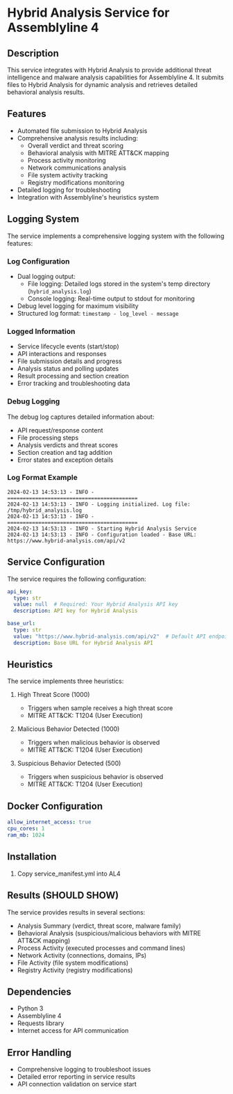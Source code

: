 # Hybrid Analysis Service for Assemblyline 4

## Description
This service integrates with Hybrid Analysis to provide additional threat intelligence and malware analysis capabilities for Assemblyline 4. It submits files to Hybrid Analysis for dynamic analysis and retrieves detailed behavioral analysis results.

## Features
- Automated file submission to Hybrid Analysis
- Comprehensive analysis results including:
  - Overall verdict and threat scoring
  - Behavioral analysis with MITRE ATT&CK mapping
  - Process activity monitoring
  - Network communications analysis
  - File system activity tracking
  - Registry modifications monitoring
- Detailed logging for troubleshooting
- Integration with Assemblyline's heuristics system

## Logging System
The service implements a comprehensive logging system with the following features:

### Log Configuration
- Dual logging output:
  - File logging: Detailed logs stored in the system's temp directory (`hybrid_analysis.log`)
  - Console logging: Real-time output to stdout for monitoring
- Debug level logging for maximum visibility
- Structured log format: `timestamp - log_level - message`

### Logged Information
- Service lifecycle events (start/stop)
- API interactions and responses
- File submission details and progress
- Analysis status and polling updates
- Result processing and section creation
- Error tracking and troubleshooting data

### Debug Logging
The debug log captures detailed information about:
- API request/response content
- File processing steps
- Analysis verdicts and threat scores
- Section creation and tag addition
- Error states and exception details

### Log Format Example
```
2024-02-13 14:53:13 - INFO - ==========================================
2024-02-13 14:53:13 - INFO - Logging initialized. Log file: /tmp/hybrid_analysis.log
2024-02-13 14:53:13 - INFO - ==========================================
2024-02-13 14:53:13 - INFO - Starting Hybrid Analysis Service
2024-02-13 14:53:13 - INFO - Configuration loaded - Base URL: https://www.hybrid-analysis.com/api/v2
```

## Service Configuration
The service requires the following configuration:

```yaml
api_key:
  type: str
  value: null  # Required: Your Hybrid Analysis API key
  description: API key for Hybrid Analysis

base_url:
  type: str
  value: "https://www.hybrid-analysis.com/api/v2"  # Default API endpoint
  description: Base URL for Hybrid Analysis API
```

## Heuristics
The service implements three heuristics:

1. High Threat Score (1000)
   - Triggers when sample receives a high threat score
   - MITRE ATT&CK: T1204 (User Execution)

2. Malicious Behavior Detected (1000)
   - Triggers when malicious behavior is observed
   - MITRE ATT&CK: T1204 (User Execution)

3. Suspicious Behavior Detected (500)
   - Triggers when suspicious behavior is observed
   - MITRE ATT&CK: T1204 (User Execution)

## Docker Configuration
```yaml
allow_internet_access: true
cpu_cores: 1
ram_mb: 1024
```

## Installation

1. Copy service_manifest.yml into AL4


## Results (SHOULD SHOW)
The service provides results in several sections:
- Analysis Summary (verdict, threat score, malware family)
- Behavioral Analysis (suspicious/malicious behaviors with MITRE ATT&CK mapping)
- Process Activity (executed processes and command lines)
- Network Activity (connections, domains, IPs)
- File Activity (file system modifications)
- Registry Activity (registry modifications)

## Dependencies
- Python 3
- Assemblyline 4
- Requests library
- Internet access for API communication

## Error Handling
- Comprehensive logging to troubleshoot issues
- Detailed error reporting in service results
- API connection validation on service start

